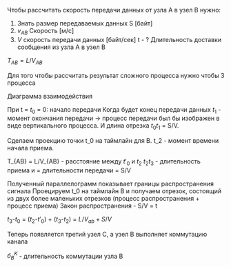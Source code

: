 Чтобы рассчитать скорость передачи данных от узла A в узел B нужно:
1. Знать размер передаваемых данных S [байт]
2. $v_{AB}$ Скорость [м/с]
3. $V$ скорость передачи данных [байт/сек]
	t - ? Длительность доставки сообщения из узла A в узел B

$T_{AB} = L/V_{AB}$

Для того чтобы рассчитать результат сложного процесса нужно чтобы 3 процесса 

Диаграмма взаимодействия

При t = $t_0$ = 0: начало передачи
Когда будет конец передачи данных
$t_1$ - момент окончания передачи -> процесс передачи был бы изображен в виде вертикального процесса. И длина отрезка $t_0t_1$ = S/V.

Сделаем проекцию точки t_0 на таймлайн для B. 
t_2 - момент времени начала приема.

T_{AB} = L/V_{AB} - расстояние между $t'_0$ и $t_2$
$t_2t_3$ - длительность приема и = длительности передачи = S/V

Полученный параллелограмм показывает границы распространения сигнала
Проецируем t_0 на таймлайн B и получаем отрезок, состоящий из двух более маленьких отрезков (процесс распространения + процесс приема)
Закон распространения - S/V = t

$t_3$-$t_0$ = ($t_2$-$t'_0$) + ($t_3$-$t_2$) = $L/V_{ab} + S/V$

Теперь появляется третий узел C, а узел B выполняет коммутацию канала 


$б_B^K$ - длительность коммутации узла B



